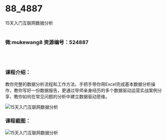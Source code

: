 # 88_4887
15天入门互联网数据分析
<br/></br>
<h3>微:mukewang8 资源编号：524887</h3>
<br/></br>
<h3>课程介绍：</h3>
<p>教你完整的<a title="查看与 数据分析 相关的文章" target="_blank">数据分析</a>流程和工作方法，手把手带你用Excel完成基本数据分析操作，教你写好一份数据报告，更通过导师亲身经历的多个数据驱动运营实战案例分享，教你如何在常见问题的分析中建立数据驱动思维。</p>
<p><img src="https://www.ko996.com/wp-content/uploads/img/2019/03/4-22-300x175.png" alt="15天入门互联网数据分析"></p>
<h3>课程截图：</h3>
<p><img src="https://www.ko996.com/wp-content/uploads/img/2019/03/1-36.png" alt="15天入门互联网数据分析"></p>
